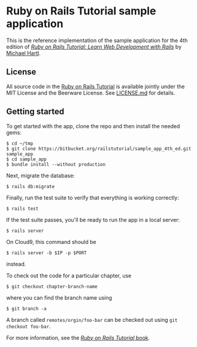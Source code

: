 # Ruby on Rails Tutorial sample application



This is the reference implementation of the sample application for the 4th edition of [*Ruby on Rails Tutorial: Learn Web Development with Rails*](http://www.railstutorial.org/) by [Michael Hartl](http://www.michaelhartl.com/).

## License

All source code in the [Ruby on Rails Tutorial](http://railstutorial.org/) is available jointly under the MIT License and the Beerware License. See [LICENSE.md](LICENSE.md) for details.

## Getting started

To get started with the app, clone the repo and then install the needed gems:

```
$ cd ~/tmp
$ git clone https://bitbucket.org/railstutorial/sample_app_4th_ed.git sample_app
$ cd sample_app
$ bundle install --without production
```

Next, migrate the database:

```
$ rails db:migrate
```

Finally, run the test suite to verify that everything is working correctly:

```
$ rails test
```

If the test suite passes, you'll be ready to run the app in a local server:

```
$ rails server
```

On Cloud9, this command should be

```
$ rails server -b $IP -p $PORT
```

instead.

To check out the code for a particular chapter, use

```
$ git checkout chapter-branch-name
```

where you can find the branch name using

```
$ git branch -a
```

A branch called `remotes/orgin/foo-bar` can be checked out using `git checkout foo-bar`.

For more information, see the
[*Ruby on Rails Tutorial* book](http://www.railstutorial.org/book).
